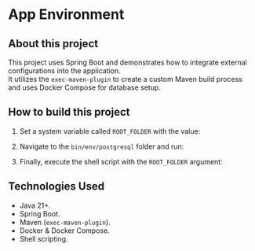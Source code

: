 # App Environment

## About this project

This project uses Spring Boot and demonstrates how to integrate external configurations into the application.  
It utilizes the `exec-maven-plugin` to create a custom Maven build process and uses Docker Compose for database setup.

## How to build this project

1. Set a system variable called `ROOT_FOLDER` with the value:

2. Navigate to the `bin/env/postgresql` folder and run:

3. Finally, execute the shell script with the `ROOT_FOLDER` argument:

## Technologies Used

- Java 21+.
- Spring Boot.
- Maven (`exec-maven-plugin`).
- Docker & Docker Compose.
- Shell scripting.
